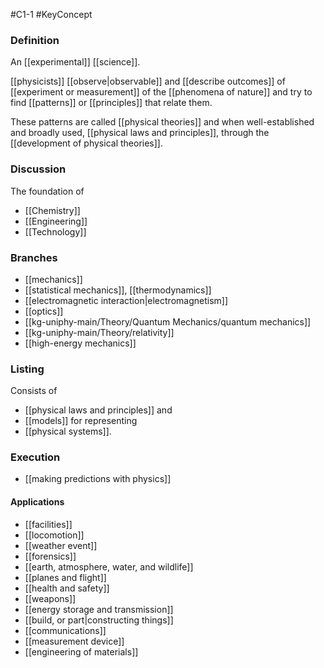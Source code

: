 
#C1-1
#KeyConcept 

### Definition
An [[experimental]] [[science]].

[[physicists]] [[observe|observable]] and [[describe outcomes]] of [[experiment or measurement]] of the [[phenomena of nature]] and try to find [[patterns]] or [[principles]] that relate them.

These patterns are called [[physical theories]] and when well-established and broadly used, [[physical laws and principles]], through the [[development of physical theories]].

### Discussion
The foundation of 
- [[Chemistry]]
- [[Engineering]]
- [[Technology]]

### Branches
- [[mechanics]]
- [[statistical mechanics]], [[thermodynamics]]
- [[electromagnetic interaction|electromagnetism]]
- [[optics]]
- [[kg-uniphy-main/Theory/Quantum Mechanics/quantum mechanics]]
- [[kg-uniphy-main/Theory/relativity]]
- [[high-energy mechanics]]

### Listing
Consists of
- [[physical laws and principles]] and 
- [[models]] for representing 
- [[physical systems]].

### Execution
- [[making predictions with physics]]

#### Applications
- [[facilities]]
- [[locomotion]]
- [[weather event]]
- [[forensics]]
- [[earth, atmosphere, water, and wildlife]]
- [[planes and flight]]
- [[health and safety]]
- [[weapons]]
- [[energy storage and transmission]]
- [[build, or part|constructing things]]
- [[communications]]
- [[measurement device]]
- [[engineering of materials]]